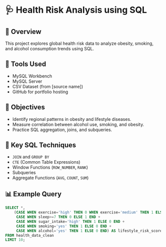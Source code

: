# 🩺 Health Risk Analysis using SQL

## 📘 Overview
This project explores global health risk data to analyze obesity, smoking, and alcohol consumption trends using SQL.

## 🧰 Tools Used
- MySQL Workbench
- MySQL Server
- CSV Dataset (from [source name])
- GitHub for portfolio hosting

## 🎯 Objectives
- Identify regional patterns in obesity and lifestyle diseases.
- Measure correlation between alcohol use, smoking, and obesity.
- Practice SQL aggregation, joins, and subqueries.

## 🧮 Key SQL Techniques
- `JOIN` and `GROUP BY`
- `CTE` (Common Table Expressions)
- Window Functions (`ROW_NUMBER`, `RANK`)
- Subqueries
- Aggregate Functions (`AVG`, `COUNT`, `SUM`)

## 📊 Example Query
```sql
SELECT *,
    (CASE WHEN exercise='high' THEN 0 WHEN exercise='medium' THEN 1 ELSE 2 END +
     CASE WHEN sleep>=7 THEN 0 ELSE 1 END +
     CASE WHEN sugar_intake='high' THEN 1 ELSE 0 END +
     CASE WHEN smoking='yes' THEN 1 ELSE 0 END +
     CASE WHEN alcohol='yes' THEN 1 ELSE 0 END) AS lifestyle_risk_score
FROM health_data_clean
LIMIT 10;
